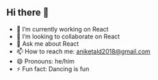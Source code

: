 ## Hi there 👋

- 🔭 I’m currently working on React
- 👯 I’m looking to collaborate on React
- 💬 Ask me about React
- 📫 How to reach me: aniketald2018@gmail.com
- 😄 Pronouns: he/him
- ⚡ Fun fact: Dancing is fun
